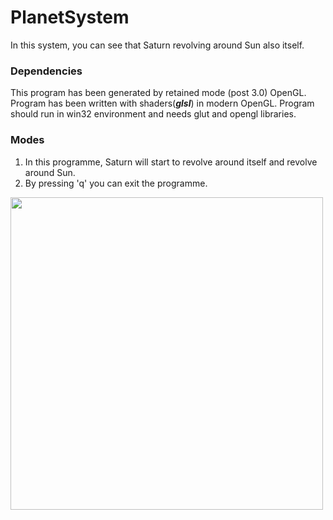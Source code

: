 # PlanetSystem
In this system, you can see that Saturn revolving around Sun also itself.
### Dependencies
This program has been generated by retained mode (post 3.0) OpenGL. Program has been written with shaders(_**glsl**_) in modern OpenGL. Program should run in win32 environment and needs glut and opengl libraries.
### Modes
1. In this programme, Saturn will start to revolve around itself and revolve around Sun.
2. By pressing 'q' you can exit the programme.

<img src="https://media.giphy.com/media/JPssaTtYmFfnKIqgQ6/giphy.gif" width="500" height="500" />
